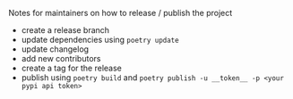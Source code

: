 Notes for maintainers on how to release / publish the project

- create a release branch
- update dependencies using `poetry update`
- update changelog
- add new contributors
- create a tag for the release
- publish using `poetry build` and `poetry publish -u __token__ -p <your pypi api token>`
